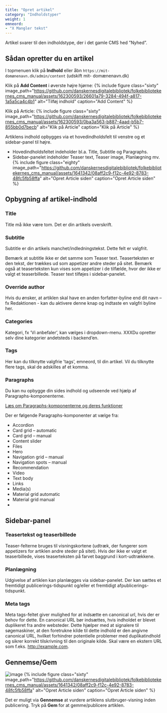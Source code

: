 ```yaml
---
title: "Opret artikel"
category: "Indholdstyper"
weight: 1
emneord:
- "X Mangler tekst"
---
```

Artikel svarer til den indholdstype, der i det gamle CMS hed ”Nyhed”.

## Sådan opretter du en artikel
I topmenuen klik på **Indhold** eller åbn `https://mit-domænenavn.dk/admin/content` (udskift mit-
domænenavn.dk)

Klik på **Add Content** i øverste højre hjørne:
{% include figure class="sixty" image_path="https://github.com/danskernesdigitalebibliotek/folkebibliotekernes_cms_manual/assets/162300593/26601a79-3284-494f-a817-1a5a5ca4c4b1" alt="Tilføj indhold" caption="Add Content" %} 

Klik på Article:
{% include figure class="sixty" image_path="https://github.com/danskernesdigitalebibliotek/folkebibliotekernes_cms_manual/assets/162300593/0ba3a563-b887-4aad-b5b7-855bb0d7becb" alt="Klik på Article" caption="Klik på Article" %} 

Artiklens indhold opbygges via et hovedindholdsfelt til venstre og et sidebar-panel til højre.

- Hovedindholdsfeltet indeholder bl.a. Title, Subtitle og Paragraphs.
- Sidebar-panelet indeholder Teaser text, Teaser image, Planlægning mv.
{% include figure class="eighty" image_path="https://github.com/danskernesdigitalebibliotek/folkebibliotekernes_cms_manual/assets/1641342/08aff2c9-f12c-4e92-8783-48fc5fb58ffa" alt="Opret Article siden" caption="Opret Article siden" %} 


## Opbygning af artikel-indhold

### Title
Title må ikke være tom. Det er din artikels overskrift.

### Subtitle
Subtitle er din artikels manchet/indledningstekst. Dette felt er valgfrit. 

Bemærk at subtitle ikke er det samme som Teaser text. Teaserteksten er den tekst, der trækkes ud som appetizer andre steder på sitet. 
Bemærk også at teaserteksten kun vises som appetizer i de tilfælde, hvor der ikke er valgt et teaserbillede. 
Teaser text tilføjes i sidebar-panelet.

### Override author
Hvis du ønsker, at artiklen skal have en anden forfatter-byline end dit navn – fx Redaktionen - kan du aktivere denne knap og indtaste en valgfri byline her.

### Categories
Kategori, fx ’Vi anbefaler’, kan vælges i dropdown-menu.
XXXDu opretter selv dine kategorier andetsteds i backend’en.

### Tags
Her kan du tilknytte valgfrie ’tags’, emneord, til din artikel. Vil du tilknytte flere tags, skal de adskilles af et komma.

### Paragraphs
Du kan nu opbygge din sides indhold og udseende ved hjælp af Paragraphs-komponenterne.

[Læs om Paragraphs-komponenterne og deres funktioner](https://danskernesdigitalebibliotek.github.io/folkebibliotekernes_cms_manual/main/indhold/paragraphs-komponenter/)

Der er følgende Paragraphs-komponenter at vælge fra:
- Accordion
- Card grid – automatic
- Card grid – manual
- Content slider
- Files
- Hero
- Navigation grid – manual
- Navigation spots – manual
- Recommendation
- Video
- Text body
- Links
- Media(s)
- Material grid automatic
- Material grid manual
- 

## Sidebar-panel

### Teasertekst og teaserbillede
Teaser-felterne bruges til visningskortene (udtræk, der fungerer som appetizers for artiklen andre steder på sitet). 
Hvis der ikke er valgt et teaserbillede, vises teaserteksten på farvet baggrund i kort-udtrækkene.

### Planlægning
Udgivelse af artiklen kan planlægges via sidebar-panelet.
Der kan sættes et fremtidigt publicerings-tidspunkt og/eller et fremtidigt afpublicerings-tidspunkt.

### Meta tags
Meta tags-feltet giver mulighed for at indsætte en canonical url, hvis der er behov for dette.
En canonical URL bør indsættes, hvis indholdet er blevet duplikeret fra andre websteder. Dette hjælper med at signalere til søgemaskiner, at den foretrukne kilde til dette indhold er den angivne canonical URL, hvilket forhindrer potentielle problemer med duplikatindhold og sikrer korrekt tilskrivning til den originale kilde.
Skal være en ekstern URL som f.eks. http://example.com.

## Gennemse/Gem
![image](https://github.com/danskernesdigitalebibliotek/folkebibliotekernes_cms_manual/assets/1641342/0d43f364-aa54-4f09-8075-a2c77e54fe96)
{% include figure class="sixty" image_path="https://github.com/danskernesdigitalebibliotek/folkebibliotekernes_cms_manual/assets/1641342/08aff2c9-f12c-4e92-8783-48fc5fb58ffa" alt="Opret Article siden" caption="Opret Article siden" %} 

Det er muligt via **Gennemse** at vurdere artiklens slutbruger-visning inden publicering.
Tryk på **Gem** for at gemme/publicere artiklen.



